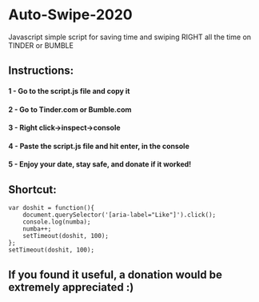 # Auto-Swipe-2020

Javascript simple script for saving time and swiping RIGHT all the time on TINDER or BUMBLE

## Instructions: 

#### 1 - Go to the script.js file and copy it

#### 2 - Go to Tinder.com or Bumble.com

#### 3 - Right click->inspect->console

#### 4 - Paste the script.js file and hit enter, in the console

#### 5 - Enjoy your date, stay safe, and donate if it worked!


## Shortcut: 

``` var numba = 1;
var doshit = function(){
    document.querySelector('[aria-label="Like"]').click();
    console.log(numba);
    numba++;
    setTimeout(doshit, 100);
};
setTimeout(doshit, 100);
```


## If you found it useful, a donation would be extremely appreciated :)
